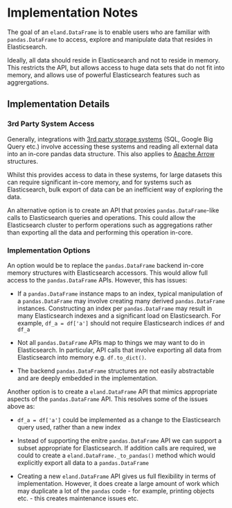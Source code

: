 # Implementation Notes

The goal of an `eland.DataFrame` is to enable users who are familiar with `pandas.DataFrame` 
to access, explore and manipulate data that resides in Elasticsearch. 

Ideally, all data should reside in Elasticsearch and not to reside in memory.
This restricts the API, but allows access to huge data sets that do not fit into memory, and allows
use of powerful Elasticsearch features such as aggrergations.

## Implementation Details

### 3rd Party System Access

Generally, integrations with [3rd party storage systems](https://pandas.pydata.org/pandas-docs/stable/user_guide/io.html) 
(SQL, Google Big Query etc.) involve accessing these systems and reading all external data into an 
in-core pandas data structure. This also applies to [Apache Arrow](https://arrow.apache.org/docs/python/pandas.html) 
structures.

Whilst this provides access to data in these systems, for large datasets this can require significant
in-core memory, and for systems such as Elasticsearch, bulk export of data can be an inefficient way
of exploring the data.

An alternative option is to create an API that proxies `pandas.DataFrame`-like calls to Elasticsearch
queries and operations. This could allow the Elasticsearch cluster to perform operations such as
aggregations rather than exporting all the data and performing this operation in-core.

### Implementation Options

An option would be to replace the `pandas.DataFrame` backend in-core memory structures with Elasticsearch
accessors. This would allow full access to the `pandas.DataFrame` APIs. However, this has issues:

* If a `pandas.DataFrame` instance maps to an index, typical manipulation of a `pandas.DataFrame` 
may involve creating many derived `pandas.DataFrame` instances. Constructing an index per 
`pandas.DataFrame` may result in many Elasticsearch indexes and a significant load on Elasticsearch. 
For example, `df_a = df['a']` should not require Elasticsearch indices `df` and `df_a`

* Not all `pandas.DataFrame` APIs map to things we may want to do in Elasticsearch. In particular, 
API calls that involve exporting all data from Elasticsearch into memory e.g. `df.to_dict()`. 

* The backend `pandas.DataFrame` structures are not easily abstractable and are deeply embedded in 
the implementation.

Another option is to create a `eland.DataFrame` API that mimics appropriate aspects of 
the `pandas.DataFrame` API. This resolves some of the issues above as:

* `df_a = df['a']` could be implemented as a change to the Elasticsearch query used, rather 
than a new index

* Instead of supporting the enitre `pandas.DataFrame` API we can support a subset appropriate for
Elasticsearch. If addition calls are required, we could to create a `eland.DataFrame._to_pandas()` 
method which would explicitly export all data to a `pandas.DataFrame` 

* Creating a new `eland.DataFrame` API gives us full flexibility in terms of implementation. However, 
it does create a large amount of work which may duplicate a lot of the `pandas` code - for example,
printing objects etc. - this creates maintenance issues etc.



